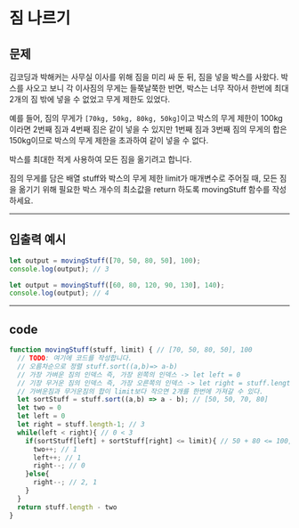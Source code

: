# 짐 나르기

## 문제

김코딩과 박해커는 사무실 이사를 위해 짐을 미리 싸 둔 뒤, 짐을 넣을 박스를 사왔다. 박스를 사오고 보니 각 이사짐의 무게는 들쭉날쭉한 반면, 박스는 너무 작아서 한번에 최대 2개의 짐 밖에 넣을 수 없었고 무게 제한도 있었다.

예를 들어, 짐의 무게가 `[70kg, 50kg, 80kg, 50kg]`이고 박스의 무게 제한이 100kg이라면 2번째 짐과 4번째 짐은 같이 넣을 수 있지만 1번째 짐과 3번째 짐의 무게의 합은 150kg이므로 박스의 무게 제한을 초과하여 같이 넣을 수 없다.

박스를 최대한 적게 사용하여 모든 짐을 옮기려고 합니다.

짐의 무게를 담은 배열 stuff와 박스의 무게 제한 limit가 매개변수로 주어질 때, 모든 짐을 옮기기 위해 필요한 박스 개수의 최소값을 return 하도록 movingStuff 함수를 작성하세요.

---

## 입출력 예시

```javascript
let output = movingStuff([70, 50, 80, 50], 100);
console.log(output); // 3

let output = movingStuff([60, 80, 120, 90, 130], 140);
console.log(output); // 4
```

---

## code

```javascript
function movingStuff(stuff, limit) { // [70, 50, 80, 50], 100
  // TODO: 여기에 코드를 작성합니다.
  // 오름차순으로 정렬 stuff.sort((a,b)=> a-b)
  // 가장 가벼운 짐의 인덱스 즉, 가장 왼쪽의 인덱스 -> let left = 0
  // 기장 무거운 짐의 인덱스 즉, 가장 오른쪽의 인덱스 -> let right = stuff.length-1;
  // 가벼운짐과 무거운짐의 합이 limit보다 작으면 2개를 한번에 가져갈 수 있다.
  let sortStuff = stuff.sort((a,b) => a - b); // [50, 50, 70, 80]
  let two = 0
  let left = 0
  let right = stuff.length-1; // 3
  while(left < right){ // 0 < 3
    if(sortStuff[left] + sortStuff[right] <= limit){ // 50 + 80 <= 100, 50 + 70 <= 100, 50 + 50 <= 100
      two++; // 1
      left++; // 1
      right--; // 0
    }else{
      right--; // 2, 1
    }
  }
  return stuff.length - two 
}
```

